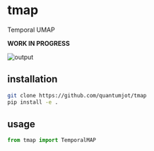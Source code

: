 # tmap
Temporal UMAP

**WORK IN PROGRESS**

![output](https://github.com/user-attachments/assets/34d8fd33-3165-4f81-bdd0-c11cc71f0f41)

## installation

```sh
git clone https://github.com/quantumjot/tmap
pip install -e .
```

## usage

```python
from tmap import TemporalMAP
```
